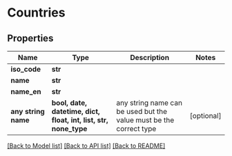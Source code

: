 # Countries


## Properties
Name | Type | Description | Notes
------------ | ------------- | ------------- | -------------
**iso_code** | **str** |  | 
**name** | **str** |  | 
**name_en** | **str** |  | 
**any string name** | **bool, date, datetime, dict, float, int, list, str, none_type** | any string name can be used but the value must be the correct type | [optional]

[[Back to Model list]](../README.md#documentation-for-models) [[Back to API list]](../README.md#documentation-for-api-endpoints) [[Back to README]](../README.md)


